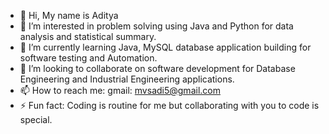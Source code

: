 - 👋 Hi, My name is Aditya
- 👀 I’m interested in problem solving using Java and Python for data analysis and statistical summary.
- 🌱 I’m currently learning Java, MySQL database application building for software testing and Automation.
- 💞️ I’m looking to collaborate on software development for Database Engineering and Industrial Engineering applications.
- 📫 How to reach me: gmail: mvsadi5@gmail.com
- ⚡ Fun fact: Coding is routine for me but collaborating with you to code is special.

<!---
vmantrip762000/vmantrip762000 is a ✨ special ✨ repository because its `README.md` (this file) appears on your GitHub profile.
You can click the Preview link to take a look at your changes.
--->
